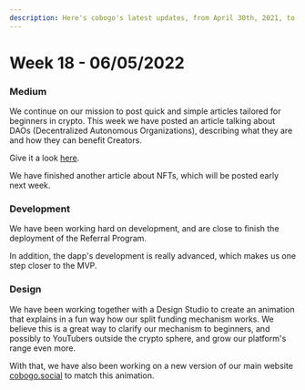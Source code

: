 ```yaml
---
description: Here's cobogo's latest updates, from April 30th, 2021, to May 6th, 2022
---
```


# Week 18 - 06/05/2022

### Medium

We continue on our mission to post quick and simple articles tailored for beginners in crypto. This week we have posted an article talking about DAOs (Decentralized Autonomous Organizations), describing what they are and how they can benefit Creators.

Give it a look [here](https://medium.com/@cobogosocial/communities-strike-back-a-time-for-content-creators-daos-590a036e0497).&#x20;

We have finished another article about NFTs, which will be posted early next week.

### Development

We have been working hard on development, and are close to finish the deployment of the Referral Program.&#x20;

In addition, the dapp's development is really advanced, which makes us one step closer to the MVP.

### Design

We have been working together with a Design Studio to create an animation that explains in a fun way how our split funding mechanism works. We believe this is a great way to clarify our mechanism to beginners, and possibly to YouTubers outside the crypto sphere, and grow our platform's range even more.

&#x20;With that, we have also been working on a new version of our main website [cobogo.social](https://cobogo.social/) to match this animation.


